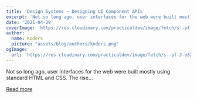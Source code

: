 ```yaml
---
title: 'Design Systems — Designing UI Component APIs'
excerpt: 'Not so long ago, user interfaces for the web were built mostly using standard HTML and CSS. The rise...'
date: '2021-04-29'
coverImage: 'https://res.cloudinary.com/practicaldev/image/fetch/s--pf-J-o8Z--/c_imagga_scale,f_auto,fl_progressive,h_420,q_auto,w_1000/https://dev-to-uploads.s3.amazonaws.com/uploads/articles/28nmc16youd5qln0zgzg.png'
author:
  name: Koders
  picture: "assets/blog/authors/koders.png"
ogImage:
  url: 'https://res.cloudinary.com/practicaldev/image/fetch/s--pf-J-o8Z--/c_imagga_scale,f_auto,fl_progressive,h_420,q_auto,w_1000/https://dev-to-uploads.s3.amazonaws.com/uploads/articles/28nmc16youd5qln0zgzg.png'
---
```


Not so long ago, user interfaces for the web were built mostly using standard HTML and CSS. The rise...

[Read more](https://dev.to/eduferfer/design-systems-designing-component-apis-2h94)
